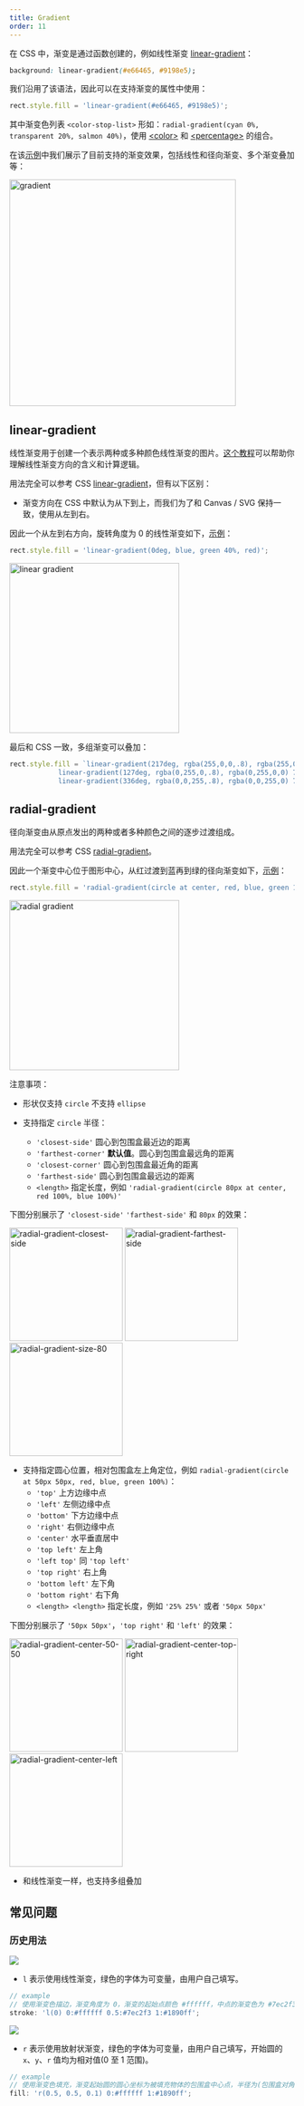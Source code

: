 ```yaml
---
title: Gradient
order: 11
---
```


在 CSS 中，渐变是通过函数创建的，例如线性渐变 [linear-gradient](https://developer.mozilla.org/zh-CN/docs/Web/CSS/gradient/linear-gradient)：

```css
background: linear-gradient(#e66465, #9198e5);
```

我们沿用了该语法，因此可以在支持渐变的属性中使用：

```js
rect.style.fill = 'linear-gradient(#e66465, #9198e5)';
```

其中渐变色列表 `<color-stop-list>` 形如：`radial-gradient(cyan 0%, transparent 20%, salmon 40%)`，使用 [\<color\>](/zh/api/css/css-properties-values-api#color) 和 [\<percentage\>](/zh/api/css/css-properties-values-api#percentage) 的组合。

在该[示例](/zh/examples/style/gradient/#gradient)中我们展示了目前支持的渐变效果，包括线性和径向渐变、多个渐变叠加等：

<img src="https://gw.alipayobjects.com/mdn/rms_6ae20b/afts/img/A*sXoJTKPWg70AAAAAAAAAAAAAARQnAQ" width="400" alt="gradient">

## linear-gradient

线性渐变用于创建一个表示两种或多种颜色线性渐变的图片。[这个教程](https://observablehq.com/@danburzo/css-gradient-line)可以帮助你理解线性渐变方向的含义和计算逻辑。

用法完全可以参考 CSS [linear-gradient](https://developer.mozilla.org/zh-CN/docs/Web/CSS/gradient/linear-gradient)，但有以下区别：

-   渐变方向在 CSS 中默认为从下到上，而我们为了和 Canvas / SVG 保持一致，使用从左到右。

因此一个从左到右方向，旋转角度为 0 的线性渐变如下，[示例](/zh/examples/style/gradient/#gradient)：

```js
rect.style.fill = 'linear-gradient(0deg, blue, green 40%, red)';
```

<img src="https://gw.alipayobjects.com/mdn/rms_6ae20b/afts/img/A*aU84RIJaH6AAAAAAAAAAAAAAARQnAQ" width="300" alt="linear gradient">

最后和 CSS 一致，多组渐变可以叠加：

```js
rect.style.fill = `linear-gradient(217deg, rgba(255,0,0,.8), rgba(255,0,0,0) 70.71%),
            linear-gradient(127deg, rgba(0,255,0,.8), rgba(0,255,0,0) 70.71%),
            linear-gradient(336deg, rgba(0,0,255,.8), rgba(0,0,255,0) 70.71%)`;
```

## radial-gradient

径向渐变由从原点发出的两种或者多种颜色之间的逐步过渡组成。

用法完全可以参考 CSS [radial-gradient](https://developer.mozilla.org/zh-CN/docs/Web/CSS/gradient/radial-gradient)。

因此一个渐变中心位于图形中心，从红过渡到蓝再到绿的径向渐变如下，[示例](/zh/examples/style/gradient/#gradient)：

```js
rect.style.fill = 'radial-gradient(circle at center, red, blue, green 100%)';
```

<img src="https://gw.alipayobjects.com/mdn/rms_6ae20b/afts/img/A*Z4QLTr3lC80AAAAAAAAAAAAAARQnAQ" width="300" alt="radial gradient">

注意事项：

-   形状仅支持 `circle` 不支持 `ellipse`
-   支持指定 `circle` 半径：

    -   `'closest-side'` 圆心到包围盒最近边的距离
    -   `'farthest-corner'` **默认值**。圆心到包围盒最远角的距离
    -   `'closest-corner'` 圆心到包围盒最近角的距离
    -   `'farthest-side'` 圆心到包围盒最远边的距离
    -   `<length>` 指定长度，例如 `'radial-gradient(circle 80px at center, red 100%, blue 100%)'`

下图分别展示了 `'closest-side'` `'farthest-side'` 和 `80px` 的效果：

<img src="https://gw.alipayobjects.com/mdn/rms_dfc253/afts/img/A*eXrBQYlLENwAAAAAAAAAAAAAARQnAQ" alt="radial-gradient-closest-side" width="200">
<img src="https://gw.alipayobjects.com/mdn/rms_dfc253/afts/img/A*C__VRJ24rVcAAAAAAAAAAAAAARQnAQ" 
alt="radial-gradient-farthest-side" width="200">
<img src="https://gw.alipayobjects.com/mdn/rms_dfc253/afts/img/A*3U91RYB3DukAAAAAAAAAAAAAARQnAQ" alt="radial-gradient-size-80" width="200">

-   支持指定圆心位置，相对包围盒左上角定位，例如 `radial-gradient(circle at 50px 50px, red, blue, green 100%)`：
    -   `'top'` 上方边缘中点
    -   `'left'` 左侧边缘中点
    -   `'bottom'` 下方边缘中点
    -   `'right'` 右侧边缘中点
    -   `'center'` 水平垂直居中
    -   `'top left'` 左上角
    -   `'left top'` 同 `'top left'`
    -   `'top right'` 右上角
    -   `'bottom left'` 左下角
    -   `'bottom right'` 右下角
    -   `<length> <length>` 指定长度，例如 `'25% 25%'` 或者 `'50px 50px'`

下图分别展示了 `'50px 50px'`，`'top right'` 和 `'left'` 的效果：

<img src="https://gw.alipayobjects.com/mdn/rms_dfc253/afts/img/A*UrmySIhRKdgAAAAAAAAAAAAAARQnAQ" alt="radial-gradient-center-50-50" width="200">
<img src="https://gw.alipayobjects.com/mdn/rms_dfc253/afts/img/A*ekj4TZv0Yf4AAAAAAAAAAAAAARQnAQ" alt="radial-gradient-center-top-right" width="200">
<img src="https://gw.alipayobjects.com/mdn/rms_dfc253/afts/img/A*bXIjTaTpC2QAAAAAAAAAAAAAARQnAQ" alt="radial-gradient-center-left" width="200">

-   和线性渐变一样，也支持多组叠加

## 常见问题

### 历史用法

![](https://gw.alipayobjects.com/mdn/rms_6ae20b/afts/img/A*Z5gpQL9ia9kAAAAAAAAAAABkARQnAQ)

-   `l` 表示使用线性渐变，绿色的字体为可变量，由用户自己填写。

```js
// example
// 使用渐变色描边，渐变角度为 0，渐变的起始点颜色 #ffffff，中点的渐变色为 #7ec2f3，结束的渐变色为 #1890ff
stroke: 'l(0) 0:#ffffff 0.5:#7ec2f3 1:#1890ff';
```

![](https://gw.alipayobjects.com/mdn/rms_6ae20b/afts/img/A*9sc1SY2d_0AAAAAAAAAAAABkARQnAQ)

-   `r` 表示使用放射状渐变，绿色的字体为可变量，由用户自己填写，开始圆的 `x`、`y`、`r` 值均为相对值(0 至 1 范围)。

```js
// example
// 使用渐变色填充，渐变起始圆的圆心坐标为被填充物体的包围盒中心点，半径为(包围盒对角线长度 / 2) 的 0.1 倍，渐变的起始点颜色 #ffffff，中点的渐变色为 #7ec2f3，结束的渐变色为 #1890ff
fill: 'r(0.5, 0.5, 0.1) 0:#ffffff 1:#1890ff';
```
